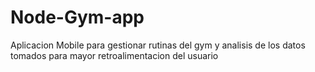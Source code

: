 # Node-Gym-app
Aplicacion Mobile para gestionar rutinas del gym y analisis de los datos tomados para mayor retroalimentacion del usuario
